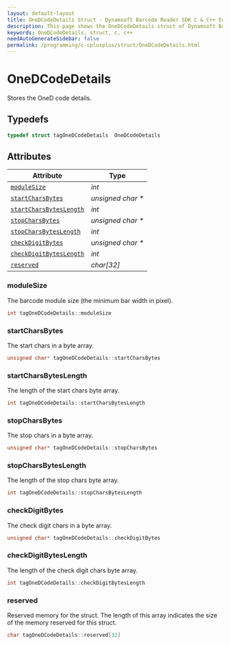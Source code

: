 ```yaml
---
layout: default-layout
title: OneDCodeDetails Struct - Dynamsoft Barcode Reader SDK C & C++ Edition
description: This page shows the OneDCodeDetails struct of Dynamsoft Barcode Reader SDK C & C++ Edition.
keywords: OneDCodeDetails, struct, c, c++
needAutoGenerateSidebar: false
permalink: /programming/c-cplusplus/struct/OneDCodeDetails.html
---
```


# OneDCodeDetails
Stores the OneD code details.

## Typedefs

```cpp
typedef struct tagOneDCodeDetails  OneDCodeDetails
```  

## Attributes
  
| Attribute | Type |
|---------- | ---- |
| [`moduleSize`](#modulesize) | *int* |
| [`startCharsBytes`](#startcharsbytes) | *unsigned char \** |
| [`startCharsBytesLength`](#startcharsbyteslength) | *int* |
| [`stopCharsBytes`](#stopcharsbytes) | *unsigned char \** |
| [`stopCharsBytesLength`](#stopcharsbyteslength) | *int* |
| [`checkDigitBytes`](#checkdigitbytes) | *unsigned char \** |
| [`checkDigitBytesLength`](#checkdigitbyteslength) | *int* |
| [`reserved`](#reserved) | *char\[32\]* |


### moduleSize
The barcode module size (the minimum bar width in pixel).
```cpp
int tagOneDCodeDetails::moduleSize
```

### startCharsBytes
The start chars in a byte array.
```cpp
unsigned char* tagOneDCodeDetails::startCharsBytes
```

### startCharsBytesLength
The length of the start chars byte array.
```cpp
int tagOneDCodeDetails::startCharsBytesLength
```

### stopCharsBytes
The stop chars in a byte array.
```cpp
unsigned char* tagOneDCodeDetails::stopCharsBytes
```

### stopCharsBytesLength
The length of the stop chars byte array.
```cpp
int tagOneDCodeDetails::stopCharsBytesLength
```

### checkDigitBytes
The check digit chars in a byte array.
```cpp
unsigned char* tagOneDCodeDetails::checkDigitBytes
```

### checkDigitBytesLength
The length of the check digit chars byte array.
```cpp
int tagOneDCodeDetails::checkDigitBytesLength
```

### reserved
Reserved memory for the struct. The length of this array indicates the size of the memory reserved for this struct.
```cpp
char tagOneDCodeDetails::reserved[32]
```
